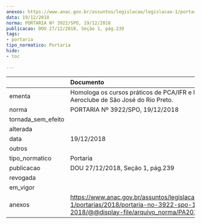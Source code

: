 ```yaml
---
anexos: https://www.anac.gov.br/assuntos/legislacao/legislacao-1/portarias/2018/portaria-no-3922-spo-19-12-2018/@@display-file/arquivo_norma/PA2018-3922.pdf
data: 19/12/2018
norma: PORTARIA Nº 3922/SPO, 19/12/2018
publicacao: DOU 27/12/2018, Seção 1, pág.239
tags:
- portaria
tipo_normatico: Portaria
hide: 
- toc 
 
---
```


|                    | Documento                                                                                                                                            |
|:-------------------|:-----------------------------------------------------------------------------------------------------------------------------------------------------|
| ementa             | Homologa os cursos práticos de PCA/IFR e IFRA, do Aeroclube de São José do Rio Preto.                                                                |
| norma              | PORTARIA Nº 3922/SPO, 19/12/2018                                                                                                                     |
| tornada_sem_efeito |                                                                                                                                                      |
| alterada           |                                                                                                                                                      |
| data               | 19/12/2018                                                                                                                                           |
| outros             |                                                                                                                                                      |
| tipo_normatico     | Portaria                                                                                                                                             |
| publicacao         | DOU 27/12/2018, Seção 1, pág.239                                                                                                                     |
| revogada           |                                                                                                                                                      |
| em_vigor           |                                                                                                                                                      |
| anexos             | https://www.anac.gov.br/assuntos/legislacao/legislacao-1/portarias/2018/portaria-no-3922-spo-19-12-2018/@@display-file/arquivo_norma/PA2018-3922.pdf |